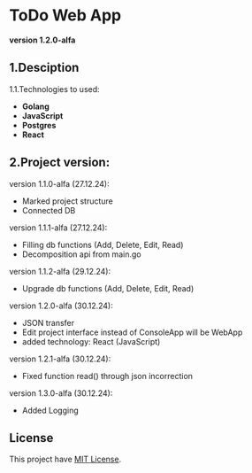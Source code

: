 # ToDo Web App
**version 1.2.0-alfa**

## 1.Desciption
1.1.Technologies to used:
  - **Golang**
  - **JavaScript**
  - **Postgres**
  - **React**

## 2.Project version:
  version 1.1.0-alfa (27.12.24):
  - Marked project structure
  - Connected DB

  version 1.1.1-alfa (27.12.24):
  - Filling db functions (Add, Delete, Edit, Read)
  - Decomposition api from main.go

  version 1.1.2-alfa (29.12.24):
  - Upgrade db functions (Add, Delete, Edit, Read)

  version 1.2.0-alfa (30.12.24):
  - JSON transfer
  - Edit project interface instead of ConsoleApp will be WebApp
  - added technology: React (JavaScript)

  version 1.2.1-alfa (30.12.24):
  - Fixed function read() through json incorrection

  version 1.3.0-alfa (30.12.24):
  - Added Logging

## License
This project have [MIT License](LICENSE).
